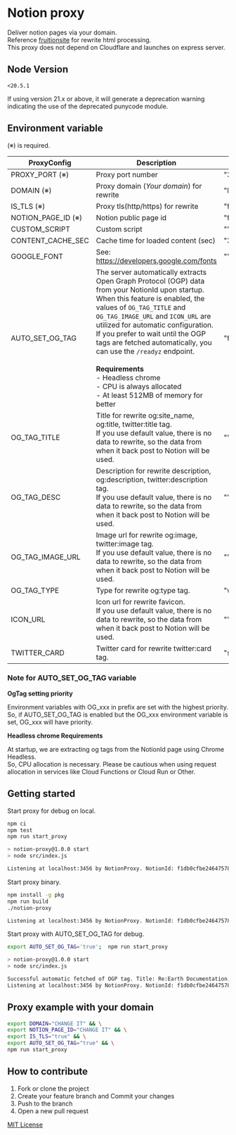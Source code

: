 # Notion proxy

Deliver notion pages via your domain.  
Reference [fruitionsite](https://github.com/stephenou/fruitionsite) for rewrite html processing.  
This proxy does not depend on Cloudflare and launches on express server.

## Node Version

`<20.5.1`

If using version 21.x or above, it will generate a deprecation warning indicating the use of the
deprecated punycode module.

## Environment variable

(※) is required.

| ProxyConfig        | Description                                                                                                                                                                                                                                                                                                                                                                                                                                                                              | Default                            |
|--------------------|------------------------------------------------------------------------------------------------------------------------------------------------------------------------------------------------------------------------------------------------------------------------------------------------------------------------------------------------------------------------------------------------------------------------------------------------------------------------------------------|------------------------------------|
| PROXY_PORT (※)     | Proxy port number                                                                                                                                                                                                                                                                                                                                                                                                                                                                        | "3456"                             |
| DOMAIN (※)         | Proxy domain (*Your domain*) for rewrite                                                                                                                                                                                                                                                                                                                                                                                                                                                 | "localhost:3456"                   |
| IS_TLS (※)         | Proxy tls(http/https) for rewrite                                                                                                                                                                                                                                                                                                                                                                                                                                                        | "false"                            |
| NOTION_PAGE_ID (※) | Notion public page id                                                                                                                                                                                                                                                                                                                                                                                                                                                                    | "f1db0cfbe246475784c67f279289abea" |
| CUSTOM_SCRIPT      | Custom script                                                                                                                                                                                                                                                                                                                                                                                                                                                                            | ""                                 |
| CONTENT_CACHE_SEC  | Cache time for loaded content (sec)                                                                                                                                                                                                                                                                                                                                                                                                                                                      | "300"                              |
| GOOGLE_FONT        | See: https://developers.google.com/fonts                                                                                                                                                                                                                                                                                                                                                                                                                                                 | ""                                 |
| AUTO_SET_OG_TAG    | The server automatically extracts Open Graph Protocol (OGP) data from your NotionId upon startup. <br/>When this feature is enabled, the values of `OG_TAG_TITLE` and `OG_TAG_IMAGE_URL` and `ICON_URL` are utilized for automatic configuration.<br/>If you prefer to wait until the OGP tags are fetched automatically, you can use the `/readyz` endpoint.<br/><br/><b>Requirements</b><br/>- Headless chrome<br/>- CPU is always allocated<br/>- At least 512MB of memory for better | "false"                            |
| OG_TAG_TITLE       | Title for rewrite og:site_name, og:title, twitter:title tag.<br/>If you use default value, there is no data to rewrite, so the data from when it back post to Notion will be used.                                                                                                                                                                                                                                                                                                       | ""                                 |
| OG_TAG_DESC        | Description for rewrite description, og:description, twitter:description tag.<br/>If you use default value, there is no data to rewrite, so the data from when it back post to Notion will be used.                                                                                                                                                                                                                                                                                      | ""                                 |
| OG_TAG_IMAGE_URL   | Image url for rewrite og:image, twitter:image tag.<br/>If you use default value, there is no data to rewrite, so the data from when it back post to Notion will be used.                                                                                                                                                                                                                                                                                                                 | ""                                 |
| OG_TAG_TYPE        | Type for rewrite og:type tag.                                                                                                                                                                                                                                                                                                                                                                                                                                                            | "website"                          |
| ICON_URL           | Icon url for rewrite favicon.<br/>If you use default value, there is no data to rewrite, so the data from when it back post to Notion will be used.                                                                                                                                                                                                                                                                                                                                      | ""                                 |                                   |
| TWITTER_CARD       | Twitter card for rewrite twitter:card tag.                                                                                                                                                                                                                                                                                                                                                                                                                                               | "summary_large_image"              |

### Note for AUTO_SET_OG_TAG variable

**OgTag setting priority**

Environment variables with OG_xxx in prefix are set with the highest priority.   
So, if AUTO_SET_OG_TAG is enabled but the OG_xxx environment variable is set, OG_xxx will have
priority.

**Headless chrome Requirements**

At startup, we are extracting og tags from the NotionId page using Chrome Headless.  
So, CPU allocation is necessary. Please be cautious when using request allocation in services like
Cloud Functions or Cloud Run or Other.

## Getting started

Start proxy for debug on local.

```bash
npm ci
npm test
npm run start_proxy

> notion-proxy@1.0.0 start
> node src/index.js

Listening at localhost:3456 by NotionProxy. NotionId: f1db0cfbe246475784c67f279289abea
```

Start proxy binary.

```bash
npm install -g pkg
npm run build
./notion-proxy

Listening at localhost:3456 by NotionProxy. NotionId: f1db0cfbe246475784c67f279289abea
```

Start proxy with AUTO_SET_OG_TAG for debug.

```bash
export AUTO_SET_OG_TAG='true';  npm run start_proxy

> notion-proxy@1.0.0 start
> node src/index.js

Successful automatic fetched of OGP tag. Title: Re:Earth Documentation, Image: http://localhost:3456/image/ht..., Icon: http://localhost:3456/image/ht...
Listening at localhost:3456 by NotionProxy. NotionId: f1db0cfbe246475784c67f279289abea
```


## Proxy example with your domain 

```bash
export DOMAIN="CHANGE IT" && \
export NOTION_PAGE_ID="CHANGE IT" && \
export IS_TLS="true" && \
export AUTO_SET_OG_TAG="true" && \
npm run start_proxy
```

## How to contribute

1. Fork or clone the project
2. Create your feature branch and Commit your changes
3. Push to the branch
4. Open a new pull request

[MIT License](LICENSE)